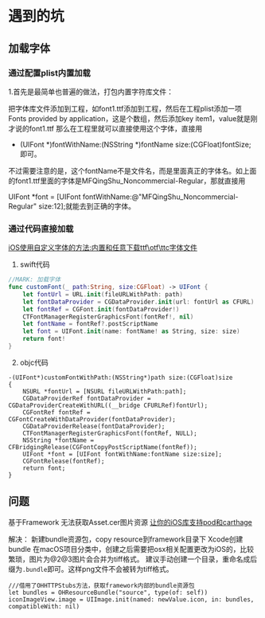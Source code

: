 #  遇到的坑

## 加载字体
### 通过配置plist内置加载
1.首先是最简单也普遍的做法，打包内置字符库文件：

把字体库文件添加到工程，如font1.ttf添加到工程，然后在工程plist添加一项Fonts provided by application，这是个数组，然后添加key item1，value就是刚才说的font1.ttf
那么在工程里就可以直接使用这个字体，直接用

+ (UIFont *)fontWithName:(NSString *)fontName size:(CGFloat)fontSize; 即可。

不过需要注意的是，这个fontName不是文件名，而是里面真正的字体名。如上面的font1.ttf里面的字体是MFQingShu_Noncommercial-Regular，那就直接用

UIFont *font = [UIFont fontWithName:@"MFQingShu_Noncommercial-Regular" size:12];就能去到正确的字体。

### 通过代码直接加载
[iOS使用自定义字体的方法:内置和任意下载ttf\otf\ttc字体文件](http://www.cnblogs.com/vicstudio/p/3961195.html)
1. swift代码
```swift
//MARK: 加载字体
func customFont(_ path:String, size:CGFloat) -> UIFont {
    let fontUrl = URL.init(fileURLWithPath: path)
    let fontDataProvider = CGDataProvider.init(url: fontUrl as CFURL)
    let fontRef = CGFont.init(fontDataProvider!)
    CTFontManagerRegisterGraphicsFont(fontRef!, nil)
    let fontName = fontRef?.postScriptName
    let font = UIFont.init(name: fontName! as String, size: size)
    return font!
}
```
2. objc代码
```objc
-(UIFont*)customFontWithPath:(NSString*)path size:(CGFloat)size
{
    NSURL *fontUrl = [NSURL fileURLWithPath:path];
    CGDataProviderRef fontDataProvider = CGDataProviderCreateWithURL((__bridge CFURLRef)fontUrl);
    CGFontRef fontRef = CGFontCreateWithDataProvider(fontDataProvider);
    CGDataProviderRelease(fontDataProvider);
    CTFontManagerRegisterGraphicsFont(fontRef, NULL);
    NSString *fontName = CFBridgingRelease(CGFontCopyPostScriptName(fontRef));
    UIFont *font = [UIFont fontWithName:fontName size:size];
    CGFontRelease(fontRef);
    return font;
}
```


## 问题
基于Framework 无法获取Asset.cer图片资源
[让你的iOS库支持pod和carthage](https://www.jianshu.com/p/30246a000bc6)

解决：
新建bundle资源包，copy resource到framework目录下
Xcode创建bundle 在macOS项目分类中，创建之后需要把osx相关配置更改为iOS的，比较繁琐，图片为@2@3图片会合并为tiff格式。
建议手动创建一个目录，重命名成后缀为`.bundle`即可。这样png文件不会被转为tiff格式。
```
///借用了OHHTTPStubs方法，获取framework内部的bundle资源包
let bundles = OHResourceBundle("source", type(of: self))
iconImageView.image = UIImage.init(named: newValue.icon, in: bundles, compatibleWith: nil)
```
